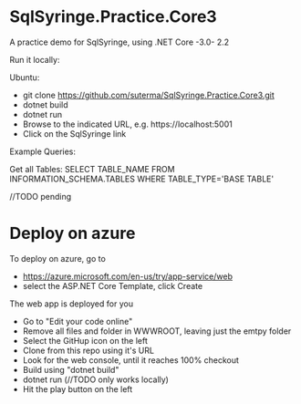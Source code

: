 # SqlSyringe.Practice.Core3
A practice demo for SqlSyringe, using .NET Core -3.0-  2.2

Run it locally:

Ubuntu:

- git clone https://github.com/suterma/SqlSyringe.Practice.Core3.git
- dotnet build
- dotnet run
- Browse to the indicated URL, e.g. https://localhost:5001
- Click on the SqlSyringe link



Example Queries:

Get all Tables:
SELECT TABLE_NAME FROM INFORMATION_SCHEMA.TABLES WHERE TABLE_TYPE='BASE TABLE'

//TODO pending
# Deploy on azure

To deploy on azure, go to 
 - https://azure.microsoft.com/en-us/try/app-service/web
 - select the ASP.NET Core Template, click Create

The web app is deployed for you

 - Go to "Edit your code online"
 - Remove all files and folder in WWWROOT, leaving just the emtpy folder
 - Select the GitHup icon on the left
 - Clone from this repo using it's URL
 - Look for the web console, until it reaches 100% checkout
 - Build using "dotnet build"
 - dotnet run (//TODO only works locally)
 - Hit the play button on the left



